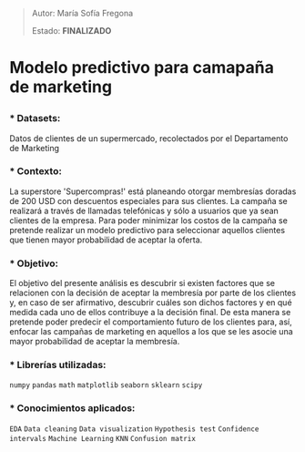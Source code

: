 > Autor: María Sofía Fregona <p> 
> Estado: **FINALIZADO**

# Modelo predictivo para camapaña de marketing <p>

### *   Datasets: <p> 
Datos de clientes de un supermercado, recolectados por el Departamento de Marketing <p>

### *   Contexto: <p>
La superstore 'Supercompras!' está planeando otorgar membresías doradas de 200 USD con descuentos 
especiales para sus clientes. La campaña se realizará a través de llamadas telefónicas y sólo a 
usuarios que ya sean clientes de la empresa. Para poder minimizar los costos de la campaña se pretende
realizar un modelo predictivo para seleccionar aquellos clientes que tienen mayor probabilidad de aceptar la oferta. <p>

### *   Objetivo: <p>
El objetivo del presente análisis es descubrir si existen factores que se relacionen con la decisión de 
aceptar la membresía por parte de los clientes y, en caso de ser afirmativo, descubrir cuáles son dichos 
factores y en qué medida cada uno de ellos contribuye a la decisión final. De esta manera se pretende 
poder predecir el comportamiento futuro de los clientes para, así, enfocar las campañas de marketing en 
aquellos a los que se les asocie una mayor probabilidad de aceptar la membresía. <p>

### *   Librerías utilizadas: <p>
`numpy` `pandas` `math` `matplotlib` `seaborn` `sklearn` `scipy`

### *   Conocimientos aplicados: <p>
`EDA` `Data cleaning` `Data visualization` `Hypothesis test` `Confidence intervals` `Machine Learning` `KNN` `Confusion matrix`
